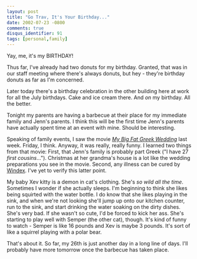 ```yaml
---
layout: post
title: "Go Trav, It's Your Birthday..."
date: 2002-07-23 -0800
comments: true
disqus_identifier: 91
tags: [personal,family]
---
```

Yay, me, it's my BIRTHDAY!

 Thus far, I've already had two donuts for my birthday. Granted, that
was in our staff meeting where there's always donuts, but hey - they're
birthday donuts as far as I'm concerned.

 Later today there's a birthday celebration in the other building here
at work for all the July birthdays. Cake and ice cream there. And *on*
my birthday. All the better.

 Tonight my parents are having a barbecue at their place for my
immediate family and Jenn's parents. I think this will be the first time
Jenn's parents have actually spent time at an event with mine. Should be
interesting.

 Speaking of family events, I saw the movie [*My Big Fat Greek
Wedding*](http://us.imdb.com/Title?0259446) last week. Friday, I think.
Anyway, it was really, really funny. I learned two things from that
movie: First, that Jenn's family is probably part Greek ("I have 27
*first cousins*..."). Christmas at her grandma's house is a lot like the
wedding preparations you see in the movie. Second, any illness can be
cured by [Windex](http://www.windexglasscleaner.com/). I've yet to
verify this latter point.

 My baby Xev kitty is a demon in cat's clothing. She's *so wild all the
time*. Sometimes I wonder if she actually sleeps. I'm beginning to think
she likes being squirted with the water bottle. I do know that she likes
playing in the sink, and when we're not looking she'll jump up onto our
kitchen counter, run to the sink, and start drinking the water soaking
on the dirty dishes. She's very bad. If she wasn't so cute, I'd be
forced to kick her ass. She's starting to play well with Semper (the
other cat), though. It's kind of funny to watch - Semper is like 16
pounds and Xev is maybe 3 pounds. It's sort of like a squirrel playing
with a polar bear.

 That's about it. So far, my 26th is just another day in a long line of
days. I'll probably have more tomorrow once the barbecue has taken
place.
